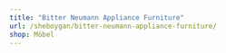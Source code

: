 ```yaml
---
title: "Bitter Neumann Appliance Furniture"
url: /sheboygan/bitter-neumann-appliance-furniture/
shop: Möbel
---
```

